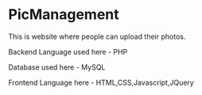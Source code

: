 # PicManagement
This is website where people can upload their photos.

Backend Language used here - PHP

Database used here - MySQL

Frontend Language here - HTML,CSS,Javascript,JQuery
